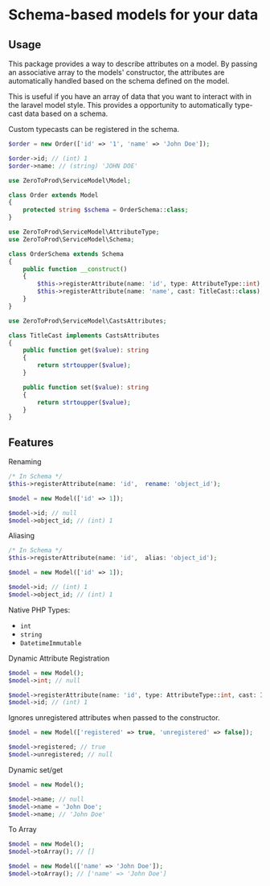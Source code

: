 # Schema-based models for your data

## Usage

This package provides a way to describe attributes on a model.
By passing an associative array to the models' constructor, the attributes are automatically handled based on the schema defined on the model.

This is useful if you have an array of data that you want to interact with in the laravel model style.
This provides a opportunity to automatically type-cast data based on a schema.

Custom typecasts can be registered in the schema.

```php
$order = new Order(['id' => '1', 'name' => 'John Doe']);

$order->id; // (int) 1 
$order->name: // (string) 'JOHN DOE'
```

```php
use ZeroToProd\ServiceModel\Model;

class Order extends Model
{
    protected string $schema = OrderSchema::class;
}
```

```php
use ZeroToProd\ServiceModel\AttributeType;
use ZeroToProd\ServiceModel\Schema;

class OrderSchema extends Schema
{
    public function __construct()
    {
        $this->registerAttribute(name: 'id', type: AttributeType::int);
        $this->registerAttribute(name: 'name', cast: TitleCast::class);
    }
}
```

```php
use ZeroToProd\ServiceModel\CastsAttributes;

class TitleCast implements CastsAttributes
{
    public function get($value): string
    {
        return strtoupper($value);
    }

    public function set($value): string
    {
        return strtoupper($value);
    }
}
```
## Features

Renaming
```php
/* In Schema */
$this->registerAttribute(name: 'id',  rename: 'object_id');

$model = new Model(['id' => 1]);

$model->id; // null
$model->object_id; // (int) 1
```

Aliasing
```php
/* In Schema */
$this->registerAttribute(name: 'id',  alias: 'object_id');

$model = new Model(['id' => 1]);

$model->id; // (int) 1
$model->object_id; // (int) 1
```

Native PHP Types:
- `int`
- `string`
- `DatetimeImmutable`

Dynamic Attribute Registration
```php
$model = new Model();
$model->int; // null

$model->registerAttribute(name: 'id', type: AttributeType::int, cast: IntCast::class, value: '1');
$model->id; // (int) 1
```
Ignores unregistered attributes when passed to the constructor.
```php
$model = new Model(['registered' => true, 'unregistered' => false]);

$model->registered; // true
$model->unregistered; // null
```

Dynamic set/get
```php
$model = new Model();

$model->name; // null
$model->name = 'John Doe';
$model->name; // 'John Doe'
```
To Array
```php
$model = new Model();
$model->toArray(); // []

$model = new Model(['name' => 'John Doe']);
$model->toArray(); // ['name' => 'John Doe']
```
